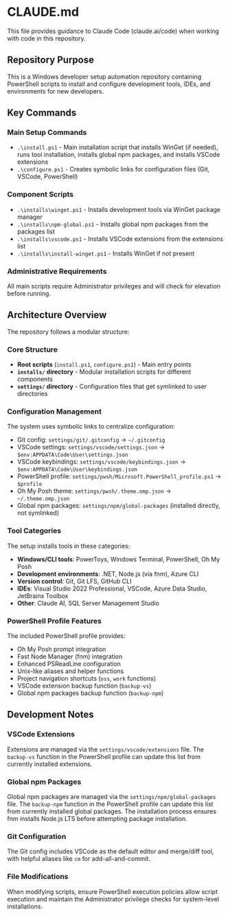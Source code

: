 # CLAUDE.md

This file provides guidance to Claude Code (claude.ai/code) when working with code in this repository.

## Repository Purpose
This is a Windows developer setup automation repository containing PowerShell scripts to install and configure development tools, IDEs, and environments for new developers.

## Key Commands

### Main Setup Commands
- `.\install.ps1` - Main installation script that installs WinGet (if needed), runs tool installation, installs global npm packages, and installs VSCode extensions
- `.\configure.ps1` - Creates symbolic links for configuration files (Git, VSCode, PowerShell)

### Component Scripts
- `.\installs\winget.ps1` - Installs development tools via WinGet package manager
- `.\installs\npm-global.ps1` - Installs global npm packages from the packages list
- `.\installs\vscode.ps1` - Installs VSCode extensions from the extensions list
- `.\installs\install-winget.ps1` - Installs WinGet if not present

### Administrative Requirements
All main scripts require Administrator privileges and will check for elevation before running.

## Architecture Overview

The repository follows a modular structure:

### Core Structure
- **Root scripts** (`install.ps1`, `configure.ps1`) - Main entry points
- **`installs/` directory** - Modular installation scripts for different components
- **`settings/` directory** - Configuration files that get symlinked to user directories

### Configuration Management
The system uses symbolic links to centralize configuration:
- Git config: `settings/git/.gitconfig` → `~/.gitconfig`
- VSCode settings: `settings/vscode/settings.json` → `$env:APPDATA\Code\User\settings.json`
- VSCode keybindings: `settings/vscode/keybindings.json` → `$env:APPDATA\Code\User\keybindings.json`
- PowerShell profile: `settings/pwsh/Microsoft.PowerShell_profile.ps1` → `$profile`
- Oh My Posh theme: `settings/pwsh/.theme.omp.json` → `~/.theme.omp.json`
- Global npm packages: `settings/npm/global-packages` (installed directly, not symlinked)

### Tool Categories
The setup installs tools in these categories:
- **Windows/CLI tools**: PowerToys, Windows Terminal, PowerShell, Oh My Posh
- **Development environments**: .NET, Node.js (via fnm), Azure CLI
- **Version control**: Git, Git LFS, GitHub CLI
- **IDEs**: Visual Studio 2022 Professional, VSCode, Azure Data Studio, JetBrains Toolbox
- **Other**: Claude AI, SQL Server Management Studio

### PowerShell Profile Features
The included PowerShell profile provides:
- Oh My Posh prompt integration
- Fast Node Manager (fnm) integration
- Enhanced PSReadLine configuration
- Unix-like aliases and helper functions
- Project navigation shortcuts (`oss`, `work` functions)
- VSCode extension backup function (`backup-vs`)
- Global npm packages backup function (`backup-npm`)

## Development Notes

### VSCode Extensions
Extensions are managed via the `settings/vscode/extensions` file. The `backup-vs` function in the PowerShell profile can update this list from currently installed extensions.

### Global npm Packages
Global npm packages are managed via the `settings/npm/global-packages` file. The `backup-npm` function in the PowerShell profile can update this list from currently installed global packages. The installation process ensures fnm installs Node.js LTS before attempting package installation.

### Git Configuration
The Git config includes VSCode as the default editor and merge/diff tool, with helpful aliases like `cm` for add-all-and-commit.

### File Modifications
When modifying scripts, ensure PowerShell execution policies allow script execution and maintain the Administrator privilege checks for system-level installations.